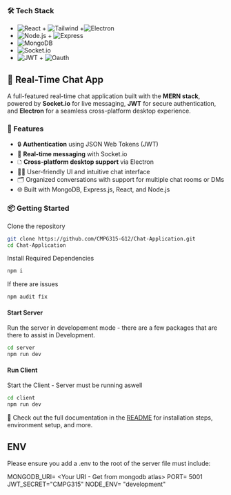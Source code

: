 ### 🛠️ Tech Stack

- ![React](https://img.shields.io/badge/Frontend-React-blue?logo=react) + ![Tailwind](https://img.shields.io/badge/Styling-Tailwind-cyan?logo=tailwindcss) +![Electron](https://img.shields.io/badge/Desktop-Electron-9cf?logo=electron) 
- ![Node.js](https://img.shields.io/badge/Backend-Node.js-green?logo=nodedotjs) + ![Express](https://img.shields.io/badge/Server-Express.js-lightgrey?logo=express)
- ![MongoDB](https://img.shields.io/badge/Database-MongoDB-brightgreen?logo=mongodb)
- ![Socket.io](https://img.shields.io/badge/Realtime-Socket.io-black?logo=socketdotio)
- ![JWT](https://img.shields.io/badge/Auth-JWT-orange?logo=jsonwebtokens) + ![Oauth](https://img.shields.io/badge/TBD-auth0-purple?logo=auth0
)

## 📱 Real-Time Chat App

A full-featured real-time chat application built with the **MERN stack**, powered by **Socket.io** for live messaging, **JWT** for secure authentication, and **Electron** for a seamless cross-platform desktop experience.

### 🚀 Features

- 🔒 **Authentication** using JSON Web Tokens (JWT)
- 💬 **Real-time messaging** with Socket.io
- 🗅️ **Cross-platform desktop support** via Electron
- 🧑‍🧹 User-friendly UI and intuitive chat interface
- 🗂️ Organized conversations with support for multiple chat rooms or DMs
- 🌐 Built with MongoDB, Express.js, React, and Node.js

### 📦 Getting Started

Clone the repository
```bash
git clone https://github.com/CMPG315-G12/Chat-Application.git
cd Chat-Application
```

Install Required Dependencies
```bash
npm i
```

If there are issues
```bash
npm audit fix
```

#### Start Server

Run the server in developement mode - there are a few packages that are there to assist in Development.

```bash
cd server
npm run dev
```

#### Run Client

Start the Client - Server must be running aswell

```bash
cd client
npm run dev
```

📄 Check out the full documentation in the [README](./README.md) for installation steps, environment setup, and more.

## ENV
Please ensure you add a .env to the root of the server file
must include:

MONGODB_URI= <Your URI - Get from mongodb atlas>
PORT= 5001
JWT_SECRET="CMPG315"
NODE_ENV= "development"



